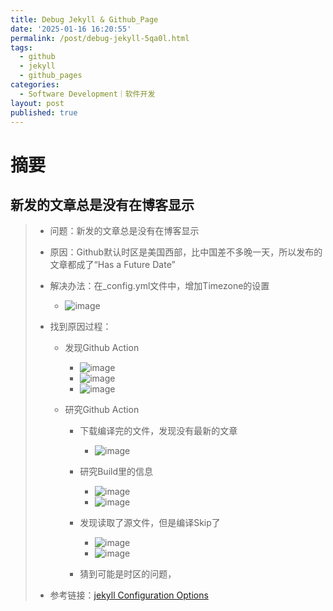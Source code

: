 ```yaml
---
title: Debug Jekyll & Github_Page
date: '2025-01-16 16:20:55'
permalink: /post/debug-jekyll-5qa0l.html
tags:
  - github
  - jekyll
  - github_pages
categories:
  - Software Development｜软件开发
layout: post
published: true
---
```






# 摘要

## 新发的文章总是没有在博客显示

> - 问题：新发的文章总是没有在博客显示
> - 原因：Github默认时区是美国西部，比中国差不多晚一天，所以发布的文章都成了“Has a Future Date”
> - 解决办法：在_config.yml文件中，增加Timezone的设置
>
>   - ![image](https://cdn.jsdelivr.net/gh/neilChenXie/ChenVideo/pic/image-20250116164152-pjzv8lu.png)
> - 找到原因过程：
>
>   - 发现Github Action
>
>     - ![image](https://cdn.jsdelivr.net/gh/neilChenXie/ChenVideo/pic/image-20250116162538-d3h2l3k.png)​
>     - ![image](https://cdn.jsdelivr.net/gh/neilChenXie/ChenVideo/pic/image-20250116162600-ibjjvmv.png)​
>     - ![image](https://cdn.jsdelivr.net/gh/neilChenXie/ChenVideo/pic/image-20250116162719-t3owkc3.png)​
>   - 研究Github Action
>
>     - 下载编译完的文件，发现没有最新的文章
>
>       - ![image](https://cdn.jsdelivr.net/gh/neilChenXie/ChenVideo/pic/image-20250116162824-9g3zrbg.png)
>     - 研究Build里的信息
>
>       - ![image](https://cdn.jsdelivr.net/gh/neilChenXie/ChenVideo/pic/image-20250116162900-bdvup6u.png)​
>       - ![image](https://cdn.jsdelivr.net/gh/neilChenXie/ChenVideo/pic/image-20250116162919-ot1c19i.png)​
>     - 发现读取了源文件，但是编译Skip了
>
>       - ![image](https://cdn.jsdelivr.net/gh/neilChenXie/ChenVideo/pic/image-20250116163007-qri8kva.png)​
>       - ![image](https://cdn.jsdelivr.net/gh/neilChenXie/ChenVideo/pic/image-20250116163058-cuv740e.png)​
>     - 猜到可能是时区的问题，
> - 参考链接：[jekyll Configuration Options](https://jekyllrb.com/docs/configuration/options/#global-configuration)
